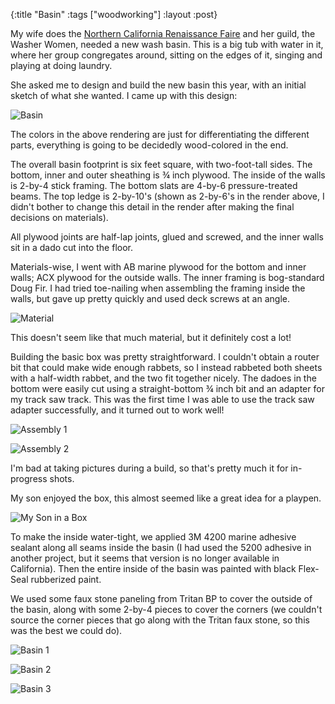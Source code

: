 {:title "Basin"
 :tags ["woodworking"]
 :layout :post}

My wife does the [Northern California Renaissance Faire](https://norcalrenfaire.com)
and her guild, the Washer Women, needed a new wash basin.
This is a big tub with water in it, where her group congregates
around, sitting on the edges of it, singing and playing at
doing laundry.

She asked me to design and build the new basin this year,
with an initial sketch of what she wanted. I came up with this
design: 

![Basin](/img/Basin_2022-Sep-14_02-57-35AM-000_CustomizedView15816825547.png)

The colors in the above rendering are just for differentiating
the different parts, everything is going to be decidedly
wood-colored in the end.

The overall basin footprint is six feet square, with two-foot-tall
sides. The bottom, inner and outer sheathing is &frac34; inch plywood. The
inside of the walls is 2-by-4 stick framing. The bottom slats are
4-by-6 pressure-treated beams. The top ledge is 2-by-10's
(shown as 2-by-6's in the render above, I didn't bother to
change this detail in the render after making the final
decisions on materials).

All plywood joints are half-lap joints, glued and screwed,
and the inner walls sit in a dado cut into the floor.

Materials-wise, I went with AB marine plywood for the
bottom and inner walls; ACX plywood for the outside
walls. The inner framing is bog-standard Doug Fir.
I had tried toe-nailing when assembling the framing
inside the walls, but gave up pretty quickly and used
deck screws at an angle.

<div class="center-img">

![Material](/img/IMG_6845.jpeg)

</div>

This doesn't seem like that much material, but it definitely
cost a lot!

Building the basic box was pretty straightforward. I couldn't
obtain a router bit that could make wide enough rabbets, so
I instead rabbeted both sheets with a half-width rabbet, and
the two fit together nicely. The dadoes in the bottom were
easily cut using a straight-bottom &frac34; inch bit and an
adapter for my track saw track. This was the first time I
was able to use the track saw adapter successfully, and it
turned out to work well!

![Assembly 1](/img/68160951679__2A83A0E1-C1EA-4395-B4E2-1E3D8FC5BC6A.fullsizerender.jpeg)

![Assembly 2](/img/IMG_6849.jpeg)

I'm bad at taking pictures during a build, so that's pretty much
it for in-progress shots.

My son enjoyed the box, this almost seemed like a great idea
for a playpen.

<div class="center-img">

![My Son in a Box](/img/IMG_6853.jpeg)

</div>

To make the inside water-tight, we applied 3M 4200 marine adhesive
sealant along all seams inside the basin (I had used the 5200 adhesive
in another project, but it seems that version is no longer available
in California). Then the entire inside of the basin was painted with
black Flex-Seal rubberized paint.

We used some faux stone paneling from Tritan BP to cover the outside of
the basin, along with some 2-by-4 pieces to cover the corners (we couldn't
source the corner pieces that go along with the Tritan faux stone, so this
was the best we could do).

![Basin 1](/img/IMG_6911.jpeg)

![Basin 2](/img/IMG_6912.jpeg)

<div class="center-img">

![Basin 3](/img/IMG_6913.jpeg)

</div>